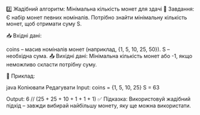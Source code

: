 2️⃣ Жадібний алгоритм: Мінімальна кількість монет для здачі
📌 Завдання:
Є набір монет певних номіналів. Потрібно знайти мінімальну кількість монет, щоб отримати суму S.

📥 Вхідні дані:

coins – масив номіналів монет (наприклад, {1, 5, 10, 25, 50}).
S – необхідна сума.
📤 Вихідні дані:
Мінімальна кількість монет або -1, якщо неможливо скласти потрібну суму.

🔹 Приклад:

java
Копіювати
Редагувати
Input:
coins = {1, 5, 10, 25}
S = 63

Output:
6  // (25 + 25 + 10 + 1 + 1 + 1)
✅ Підказка: Використовуй жадібний підхід – завжди вибирай найбільшу монету, яку ще можна використати.